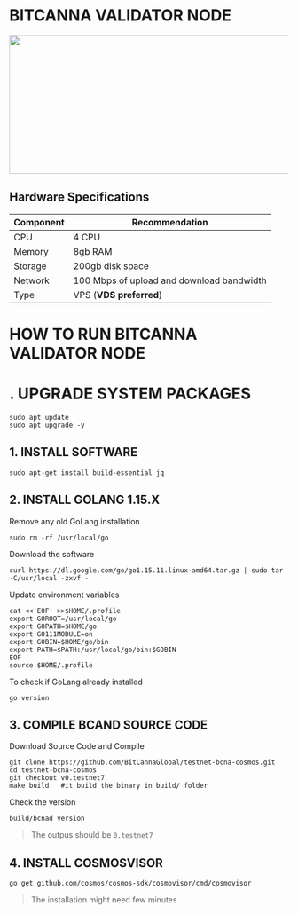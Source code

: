 # **BITCANNA VALIDATOR NODE**

<p align="center">
  <img width="750" height="250" src="https://pbs.twimg.com/profile_banners/958710285430177793/1651667138/1500x500">
</p>

## **Hardware Specifications**

| Component  | Recommendation |
| ------------- | ------------- |
| CPU  | 4 CPU |
| Memory  | 8gb RAM |
| Storage  | 200gb disk space |
| Network | 100 Mbps of upload and download bandwidth |
| Type | VPS (**VDS preferred**) |



# **HOW TO RUN BITCANNA VALIDATOR NODE**

# **. UPGRADE SYSTEM PACKAGES**

```
sudo apt update
sudo apt upgrade -y
```

## **1. INSTALL SOFTWARE**

```
sudo apt-get install build-essential jq
```

## **2. INSTALL GOLANG 1.15.X**

Remove any old GoLang installation

```
sudo rm -rf /usr/local/go
```

Download the software

```
curl https://dl.google.com/go/go1.15.11.linux-amd64.tar.gz | sudo tar -C/usr/local -zxvf -
```

Update environment variables

```
cat <<'EOF' >>$HOME/.profile
export GOROOT=/usr/local/go
export GOPATH=$HOME/go
export GO111MODULE=on
export GOBIN=$HOME/go/bin
export PATH=$PATH:/usr/local/go/bin:$GOBIN
EOF
source $HOME/.profile
```

To check if GoLang already installed

```
go version
```

## **3. COMPILE BCAND SOURCE CODE**

Download Source Code and Compile

```
git clone https://github.com/BitCannaGlobal/testnet-bcna-cosmos.git
cd testnet-bcna-cosmos
git checkout v0.testnet7
make build   #it build the binary in build/ folder
```

Check the version

```
build/bcnad version
```

> The outpus should be ```0.testnet7```

## **4. INSTALL COSMOSVISOR**

```
go get github.com/cosmos/cosmos-sdk/cosmovisor/cmd/cosmovisor
```

> The installation might need few minutes
